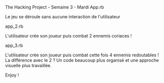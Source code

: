 The Hacking Project - Semaine 3 - Mardi
App.rb

Le jeu se déroule sans aucune interaction de l'utilisateur

app_2.rb

L'utilisateur crée son joueur puis combat 2 ennemis coriaces !

app_3.rb

L'utilisateur crée son joueur puis combat cette fois 4 ennemis redoutables ! La différence avec le 2 ? Un code beaucoup plus organisé et une approche visuelle plus travaillée.

Enjoy !